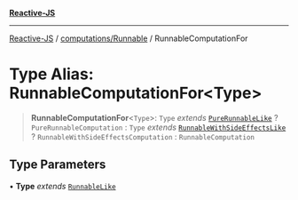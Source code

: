 [**Reactive-JS**](../../../README.md)

***

[Reactive-JS](../../../README.md) / [computations/Runnable](../README.md) / RunnableComputationFor

# Type Alias: RunnableComputationFor\<Type\>

> **RunnableComputationFor**\<`Type`\>: `Type` *extends* [`PureRunnableLike`](../../interfaces/PureRunnableLike.md) ? `PureRunnableComputation` : `Type` *extends* [`RunnableWithSideEffectsLike`](../../interfaces/RunnableWithSideEffectsLike.md) ? `RunnableWithSideEffectsComputation` : `RunnableComputation`

## Type Parameters

• **Type** *extends* [`RunnableLike`](../../interfaces/RunnableLike.md)
